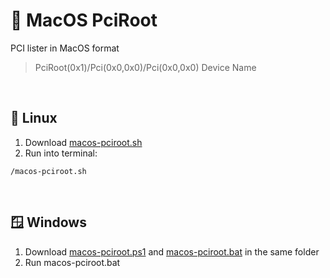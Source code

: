 # 	:green_apple: MacOS PciRoot
PCI lister in MacOS format 
> PciRoot(0x1)/Pci(0x0,0x0)/Pci(0x0,0x0) Device Name
<br>

## :penguin: Linux
1. Download [macos-pciroot.sh](macos-pciroot.sh)
2. Run into terminal:
```
/macos-pciroot.sh
```
<br>

## :window: Windows
1. Download [macos-pciroot.ps1](macos-pciroot.ps1) and [macos-pciroot.bat](macos-pciroot.bat) in the same folder
2. Run macos-pciroot.bat
